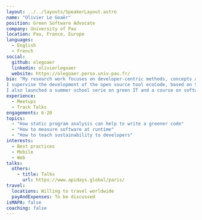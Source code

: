 ```yaml
---
layout: ../../layouts/SpeakerLayout.astro
name: "Olivier Le Goaër"
position: Green Software Advocate
company: University of Pau
location: Pau, France, Europe
languages:
  - English
  - French
social:
  github: olegoaer
  linkedin: olivierlegoaer
  website: https://olegoaer.perso.univ-pau.fr/
bio: "My research work focuses on developer-centric methods, concepts and tools to create lower-carbon software. 
I supervise the development of the open source tool ecoCode, based on SonarQube. 
I also launched a summer school serie on green IT and a course on software sustainability for students at the master's level."
experience:
  - Meetups
  - Track Talks
engagements: 6-20
topics:
  - "How static program analysis can help to write a greener code"
  - "How to measure software at runtime"
  - "How to teach sustainability to developers"
interests:
  - Best practices
  - Mobile
  - Web
talks:
  others:
    - title: Talks
      url: https://www.apidays.global/paris/
travel:
  locations: Willing to travel worldwide
  payAndExpenses: To be discussed
isMAPA: false
coaching: false
---
```

